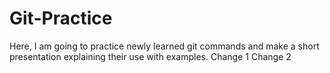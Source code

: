# Git-Practice
Here, I am going to practice newly learned git commands and make a short presentation explaining their use with examples.
Change 1
Change 2